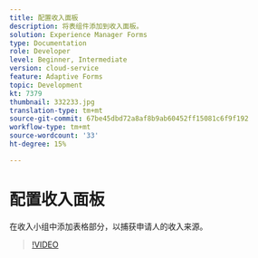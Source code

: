 ```yaml
---
title: 配置收入面板
description: 将表组件添加到收入面板。
solution: Experience Manager Forms
type: Documentation
role: Developer
level: Beginner, Intermediate
version: cloud-service
feature: Adaptive Forms
topic: Development
kt: 7379
thumbnail: 332233.jpg
translation-type: tm+mt
source-git-commit: 67be45dbd72a8af8b9ab60452ff15081c6f9f192
workflow-type: tm+mt
source-wordcount: '33'
ht-degree: 15%

---
```



# 配置收入面板

在收入小组中添加表格部分，以捕获申请人的收入来源。

>[!VIDEO](https://video.tv.adobe.com/v/332233?quality=12&learn=on)

